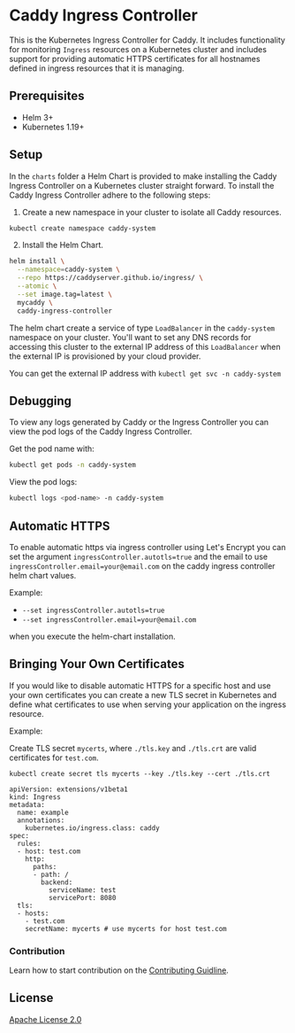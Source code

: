 # Caddy Ingress Controller

This is the Kubernetes Ingress Controller for Caddy. It includes functionality
for monitoring `Ingress` resources on a Kubernetes cluster and includes support
for providing automatic HTTPS certificates for all hostnames defined in ingress
resources that it is managing.

## Prerequisites

- Helm 3+
- Kubernetes 1.19+

## Setup

In the `charts` folder a Helm Chart is provided to make installing the Caddy
Ingress Controller on a Kubernetes cluster straight forward. To install the
Caddy Ingress Controller adhere to the following steps:

1. Create a new namespace in your cluster to isolate all Caddy resources.

```sh
kubectl create namespace caddy-system
```

2. Install the Helm Chart.

```sh
helm install \
  --namespace=caddy-system \
  --repo https://caddyserver.github.io/ingress/ \
  --atomic \
  --set image.tag=latest \
  mycaddy \
  caddy-ingress-controller
```

The helm chart create a service of type `LoadBalancer` in the `caddy-system`
namespace on your cluster. You'll want to set any DNS records for accessing this
cluster to the external IP address of this `LoadBalancer` when the external IP
is provisioned by your cloud provider.

You can get the external IP address with `kubectl get svc -n caddy-system`

## Debugging

To view any logs generated by Caddy or the Ingress Controller you can view the
pod logs of the Caddy Ingress Controller.

Get the pod name with:

```sh
kubectl get pods -n caddy-system
```

View the pod logs:

```sh
kubectl logs <pod-name> -n caddy-system
```

## Automatic HTTPS

To enable automatic https via ingress controller using Let's Encrypt you can set
the argument `ingressController.autotls=true` and the email to use
`ingressController.email=your@email.com` on the caddy ingress controller helm
chart values.

Example:
 - `--set ingressController.autotls=true`
 - `--set ingressController.email=your@email.com`

when you execute the helm-chart installation.

## Bringing Your Own Certificates

If you would like to disable automatic HTTPS for a specific host and use your
own certificates you can create a new TLS secret in Kubernetes and define what
certificates to use when serving your application on the ingress resource.

Example:

Create TLS secret `mycerts`, where `./tls.key` and `./tls.crt` are valid
certificates for `test.com`.

```
kubectl create secret tls mycerts --key ./tls.key --cert ./tls.crt
```

```
apiVersion: extensions/v1beta1
kind: Ingress
metadata:
  name: example
  annotations:
    kubernetes.io/ingress.class: caddy
spec:
  rules:
  - host: test.com
    http:
      paths:
      - path: /
        backend:
          serviceName: test
          servicePort: 8080
  tls:
  - hosts:
    - test.com
    secretName: mycerts # use mycerts for host test.com
```

### Contribution

Learn how to start contribution on the [Contributing Guidline](CONTRIBUTING.md).

## License

[Apache License 2.0](LICENSE.txt)
